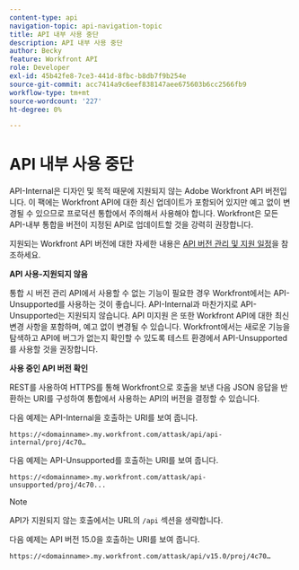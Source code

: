 ```yaml
---
content-type: api
navigation-topic: api-navigation-topic
title: API 내부 사용 중단
description: API 내부 사용 중단
author: Becky
feature: Workfront API
role: Developer
exl-id: 45b42fe8-7ce3-441d-8fbc-b8db7f9b254e
source-git-commit: acc7414a9c6eef838147aee675603b6cc2566fb9
workflow-type: tm+mt
source-wordcount: '227'
ht-degree: 0%

---
```


# API 내부 사용 중단

API-Internal은 디자인 및 목적 때문에 지원되지 않는 Adobe Workfront API 버전입니다. 이 팩에는 Workfront API에 대한 최신 업데이트가 포함되어 있지만 예고 없이 변경될 수 있으므로 프로덕션 통합에서 주의해서 사용해야 합니다. Workfront은 모든 API-내부 통합을 버전이 지정된 API로 업데이트할 것을 강력히 권장합니다.

지원되는 Workfront API 버전에 대한 자세한 내용은 [API 버전 관리 및 지원 일정](../../wf-api/api/api-version-support-schedule.md)을 참조하세요.

**API 사용-지원되지 않음**

통합 시 버전 관리 API에서 사용할 수 없는 기능이 필요한 경우 Workfront에서는 API-Unsupported를 사용하는 것이 좋습니다. API-Internal과 마찬가지로 API-Unsupported는 지원되지 않습니다. API 미지원 은 또한 Workfront API에 대한 최신 변경 사항을 포함하며, 예고 없이 변경될 수 있습니다. Workfront에서는 새로운 기능을 탐색하고 API에 버그가 없는지 확인할 수 있도록 테스트 환경에서 API-Unsupported를 사용할 것을 권장합니다.

**사용 중인 API 버전 확인**

REST를 사용하여 HTTPS를 통해 Workfront으로 호출을 보낸 다음 JSON 응답을 반환하는 URI를 구성하여 통합에서 사용하는 API의 버전을 결정할 수 있습니다.

다음 예제는 API-Internal을 호출하는 URI를 보여 줍니다.

```
https://<domainname>.my.workfront.com/attask/api/api-internal/proj/4c70…
```

다음 예제는 API-Unsupported를 호출하는 URI를 보여 줍니다.

```
https://<domainname>.my.workfront.com/attask/api-unsupported/proj/4c70...
```

>[!NOTE]
>
>API가 지원되지 않는 호출에서는 URL의 `/api` 섹션을 생략합니다.

다음 예제는 API 버전 15.0을 호출하는 URI를 보여 줍니다.

```
https://<domainname>.my.workfront.com/attask/api/v15.0/proj/4c70…
```
